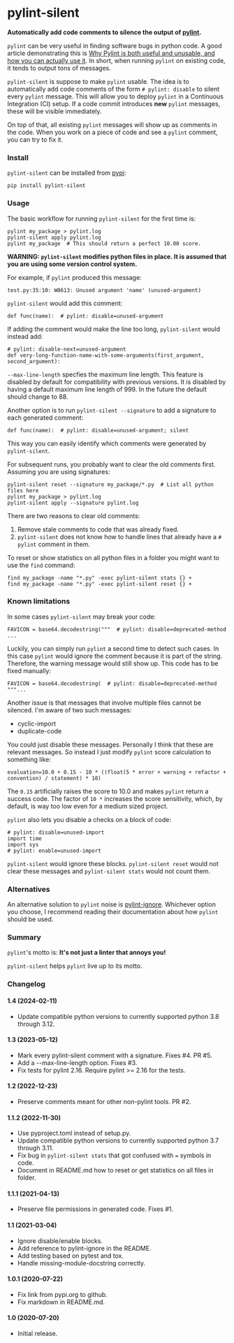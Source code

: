 # pylint-silent
**Automatically add code comments to silence the output of [pylint](https://github.com/PyCQA/pylint).**

`pylint` can be very useful in finding software bugs in python code. A good article demonstrating this is [Why Pylint is both useful and unusable, and how you can actually use it](https://pythonspeed.com/articles/pylint/). In short, when running `pylint` on existing code, it tends to output tons of messages.

`pylint-silent` is suppose to make `pylint` usable. The idea is to automatically add code comments of the form `# pylint: disable` to silent every `pylint` message. This will allow you to deploy `pylint` in a Continuous Integration (CI) setup. If a code commit introduces **new** `pylint` messages, these will be visible immediately.

On top of that, all existing `pylint` messages will show up as comments in the code. When you work on a piece of code and see a `pylint` comment, you can try to fix it.

### Install
`pylint-silent` can be installed from [pypi](https://pypi.org/project/pylint-silent/):
```
pip install pylint-silent
```
### Usage
The basic workflow for running `pylint-silent` for the first time is:
```
pylint my_package > pylint.log
pylint-silent apply pylint.log
pylint my_package  # This should return a perfect 10.00 score.
```
**WARNING: `pylint-silent` modifies python files in place.
It is assumed that you are using some version control system.**

For example, if `pylint` produced this message:
```
test.py:35:10: W0613: Unused argument 'name' (unused-argument)
```

`pylint-silent` would add this comment:
```
def func(name):  # pylint: disable=unused-argument
```

If adding the comment would make the line too long, `pylint-silent` would instead add:
```
# pylint: disable-next=unused-argument
def very-long-function-name-with-some-arguments(first_argument, second_argument):
```
`--max-line-length` specfies the maximum line length.
This feature is disabled by default for compatibility with previous versions.
It is disabled by having a default maximum line length of 999.
In the future the default should change to 88.

Another option is to run `pylint-silent --signature` to add a signature to each generated comment:
```
def func(name):  # pylint: disable=unused-argument; silent
```
This way you can easily identify which comments were generated by `pylint-silent`.

For subsequent runs, you probably want to clear the old comments first.
Assuming you are using signatures:
```
pylint-silent reset --signature my_package/*.py  # List all python files here
pylint my_package > pylint.log
pylint-silent apply --signature pylint.log
```

There are two reasons to clear old comments:

1. Remove stale comments to code that was already fixed.
2. `pylint-silent` does not know how to handle lines that already have a `# pylint` comment in them.

To reset or show statistics on all python files in a folder you might want to use the `find` command:
```
find my_package -name "*.py" -exec pylint-silent stats {} +
find my_package -name "*.py" -exec pylint-silent reset {} +
```

### Known limitations
In some cases `pylint-silent` may break your code:
```
FAVICON = base64.decodestring("""  # pylint: disable=deprecated-method
...
```
Luckily, you can simply run `pylint` a second time to detect such cases. In this case `pylint` would ignore the comment because it is part of the string. Therefore, the warning message would still show up. This code has to be fixed manually:
```
FAVICON = base64.decodestring(  # pylint: disable=deprecated-method
"""...
```

Another issue is that messages that involve multiple files cannot be silenced. I'm aware of two such messages:

* cyclic-import
* duplicate-code

You could just disable these messages. Personally I think that these are relevant messages. So instead I just modify `pylint` score calculation to something like:
```
evaluation=10.0 + 0.15 - 10 * ((float(5 * error + warning + refactor + convention) / statement) * 10)
```
The `0.15` artificially raises the score to 10.0 and makes `pylint` return a success code. The factor of `10 *` increases the score sensitivity, which, by default, is way too low even for a medium sized project.

`pylint` also lets you disable a checks on a block of code:
```
# pylint: disable=unused-import
import time
import sys
# pylint: enable=unused-import
```
`pylint-silent` would ignore these blocks. `pylint-silent reset` would not clear these messages and `pylint-silent stats` would not count them.

### Alternatives

An alternative solution to `pylint` noise is [pylint-ignore](https://pypi.org/project/pylint-ignore/).
Whichever option you choose, I recommend reading their documentation about how `pylint` should be used.

### Summary
`pylint`'s motto is: **It's not just a linter that annoys you!**

`pylint-silent` helps `pylint` live up to its motto.

### Changelog

#### 1.4 (2024-02-11)

* Update compatible python versions to currently supported python 3.8 through 3.12.

#### 1.3 (2023-05-12)

* Mark every pylint-silent comment with a signature. Fixes #4. PR #5.
* Add a --max-line-length option. Fixes #3.
* Fix tests for pylint 2.16. Require pylint >= 2.16 for the tests.

#### 1.2 (2022-12-23)

* Preserve comments meant for other non-pylint tools. PR #2.

#### 1.1.2 (2022-11-30)

* Use pyproject.toml instead of setup.py.
* Update compatible python versions to currently supported python 3.7 through 3.11.
* Fix bug in `pylint-silent stats` that got confused with `=` symbols in code.
* Document in README.md how to reset or get statistics on all files in folder.

#### 1.1.1 (2021-04-13)

* Preserve file permissions in generated code. Fixes #1.

#### 1.1 (2021-03-04)

* Ignore disable/enable blocks.
* Add reference to pylint-ignore in the README.
* Add testing based on pytest and tox.
* Handle missing-module-docstring correctly.

#### 1.0.1 (2020-07-22)

* Fix link from pypi.org to github.
* Fix markdown in README.md.

#### 1.0 (2020-07-20)

* Initial release.
